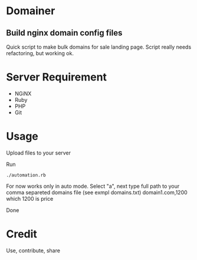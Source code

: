 # Domainer
## Build nginx domain config files

Quick script to make bulk domains for sale landing page.
Script really needs refactoring, but working ok.

# Server Requirement

* NGiNX
* Ruby
* PHP
* Git


# Usage


Upload files to your server

Run
```
./automation.rb
```
For now works only in auto mode. Select "a", next type full path to your comma separeted domains file (see exmpl domains.txt)
domain1.com,1200 which 1200 is price

Done

# Credit
Use, contribute, share

